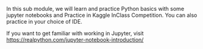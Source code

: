 In this sub module, we will learn and practice Python basics with some jupyter notebooks and Practice in Kaggle InClass Competition.
You can also practice in your choice of IDE.

If you want to get familiar with working in Jupyter, visit https://realpython.com/jupyter-notebook-introduction/
